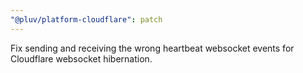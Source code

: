 ```yaml
---
"@pluv/platform-cloudflare": patch
---
```


Fix sending and receiving the wrong heartbeat websocket events for Cloudflare websocket hibernation.
